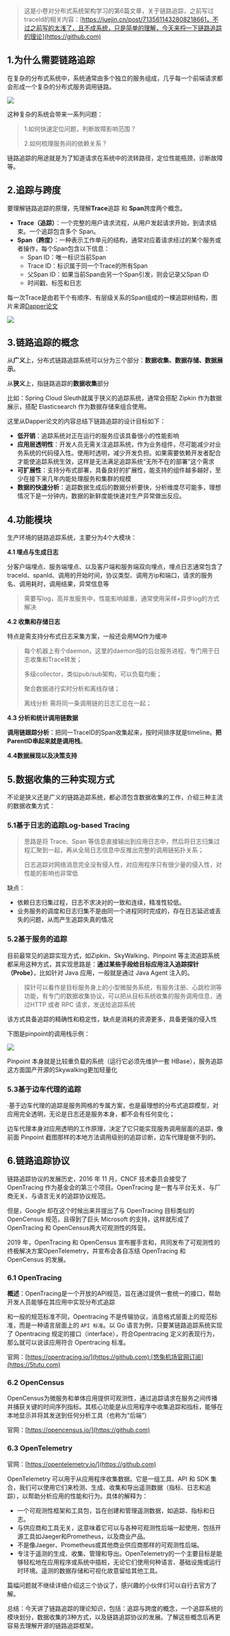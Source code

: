 

> 这是小卷对分布式系统架构学习的第6篇文章，关于链路追踪，之前写过traceId的相关内容：[https://juejin.cn/post/7135611432808218661，不过之前写的太浅了，且不成系统，只是简单的理解，今天来捋一下链路追踪的理论](https://github.com)


## 1\.为什么需要链路追踪


在复杂的分布式系统中，系统通常由多个独立的服务组成，几乎每一个前端请求都会形成一个复杂的分布式服务调用链路。


![](https://img2024.cnblogs.com/blog/2784584/202501/2784584-20250101140032466-1638949548.png)


这种复杂的系统会带来一系列问题：



> 1\.如何快速定位问题，判断故障影响范围？
> 
> 
> 2\.如何梳理服务间的依赖关系？


链路追踪的用途就是为了知道请求在系统中的流转路径，定位性能瓶颈，诊断故障等。


## 2\.追踪与跨度


要理解链路追踪的原理，先理解**Trace**追踪 和 **Span**跨度两个概念。


* **Trace（追踪）**：一个完整的用户请求流程，从用户发起请求开始，到请求结束。一个追踪包含多个 Span。
* **Span（跨度）**：一种表示工作单元的结构，通常对应着请求经过的某个服务或者操作，每个Span包含以下信息：
	+ Span ID：唯一标识当前Span
	+ Trace ID：标识属于同一个Trace的所有Span
	+ 父Span ID：如果当前Span由另一个Span引发，则会记录父Span ID
	+ 时间戳、标签和日志


每一次Trace是由若干个有顺序、有层级关系的Span组成的一棵追踪树结构，图片来源[Dapper论文](https://github.com)


![](https://img2024.cnblogs.com/blog/2784584/202501/2784584-20250101140045920-1654112989.png)


## 3\.链路追踪的概念


从**广义**上，分布式链路追踪系统可以分为三个部分：**数据收集、数据存储、数据展示**。


从**狭义**上，指链路追踪的**数据收集**部分


比如：Spring Cloud Sleuth就属于狭义的追踪系统，通常会搭配 Zipkin 作为数据展示，搭配 Elasticsearch 作为数据存储来组合使用。


这里从Dapper论文的内容总结下链路追踪的设计目标如下：


* **低开销**：追踪系统对正在运行的服务应该具备很小的性能影响
* **应用层透明性**：开发人员无需关注追踪系统，作为业务组件，尽可能减少对业务系统的代码侵入性。使用时透明，减少开发负担。如果需要依赖开发者配合才能使追踪系统生效，这样是无法满足追踪系统“无所不在的部署”这个需求
* **可扩展性**：支持分布式部署，具备良好的扩展性，能支持的组件越多越好，至少在接下来几年内能处理服务和集群的规模
* **数据的快速分析**：追踪数据生成后的数据分析要快，分析维度尽可能多，理想情况下是一分钟内，数据的新鲜度能快速对生产异常做出反应。


## 4\.功能模块


生产环境的链路追踪系统，主要分为4个大模块：


**4\.1 埋点与生成日志**


分客户端埋点、服务端埋点、以及客户端和服务端双向埋点，埋点日志通常包含了traceId、spanId、调用的开始时间，协议类型、调用方ip和端口，请求的服务名、调用耗时，调用结果，异常信息等



> 需要写log，高并发服务中，性能影响越重，通常使用采样\+异步log的方式解决


**4\.2 收集和存储日志**


特点是需支持分布式日志采集方案，一般还会用MQ作为缓冲



> 每个机器上有个daemon，这里的daemon指的后台服务进程，专门用于日志收集和Trace转发；
> 
> 
> 多级collector，类似pub/sub架构，可以负载均衡；
> 
> 
> 聚合数据进行实时分析和离线存储；
> 
> 
> 离线分析 需将同一条调用链的日志汇总在一起；


**4\.3 分析和统计调用链数据**


**调用链跟踪分析**：把同一TraceID的Span收集起来，按时间排序就是timeline。**把ParentID串起来就是调用栈**。


**4\.4数据展现以及决策支持**


## 5\.数据收集的三种实现方式


不论是狭义还是广义的链路追踪系统，都必须包含数据收集的工作，介绍三种主流的数据收集方式：


### 5\.1基于日志的追踪Log\-based Tracing



> 思路是将 Trace、Span 等信息直接输出到应用日志中，然后将日志归集过程汇聚到一起，再从全局日志信息中反推出完整的调用链拓扑关系；
> 
> 
> 日志追踪对网络消息完全没有侵入性，对应用程序只有很少量的侵入性，对性能的影响也非常低


缺点：


* 依赖日志归集过程，日志不求决对的一致和连续，精准性较低。
* 业务服务的调度和日志归集不是由同一个进程同时完成的，存在日志延迟或丢失的问题，从而产生追踪失真的情况


### 5\.2基于服务的追踪


目前最常见的追踪实现方式，如Zipkin、SkyWalking、Pinpoint 等主流追踪系统都采用这种方式，其实现思路是：**通过某些手段给目标应用注入追踪探针（Probe）**，比如针对 Java 应用，一般就是通过 Java Agent 注入的。



> 探针可以看作是目标服务身上的小型微服务系统，有服务注册、心跳检测等功能，有专门的数据收集协议，可以把从目标系统收集的服务调用信息，通过HTTP 或者 RPC 请求，发送给追踪系统


该方式具备追踪的精确性和稳定性，缺点是消耗的资源更多，具备更强的侵入性


下图是pinpoint的调用栈示例：


![](https://img2024.cnblogs.com/blog/2784584/202501/2784584-20250101140101300-1333809717.png)


Pinpoint 本身就是比较重负载的系统（运行它必须先维护一套 HBase），服务追踪这方面国产开源的Skywalking更加轻量化


### 5\.3基于边车代理的追踪


·基于边车代理的追踪是服务网格的专属方案，也是最理想的分布式追踪模型，对应用完全透明，无论是日志还是服务本身，都不会有任何变化；


边车代理本身对应用透明的工作原理，决定了它只能实现服务调用层面的追踪，像前面 Pinpoint 截图那样的本地方法调用级别的追踪诊断，边车代理是做不到的。


## 6\.链路追踪协议


链路追踪协议的发展历史，2016 年 11 月，CNCF 技术委员会接受了 OpenTracing 作为基金会的第三个项目。OpenTracing 是一套与平台无关、与厂商无关、与语言无关的追踪协议规范。


但是，Google 却在这个时候出来并提出了与 OpenTracing 目标类似的 OpenCensus 规范，且得到了巨头 Microsoft 的支持，这样就形成了OpenTracing 和 OpenCensus两大可观测性的阵营。


2019 年，OpenTracing 和 OpenCensus 宣布握手言和，共同发布了可观测性的终极解决方案OpenTelemetry，并宣布会各自冻结 OpenTracing 和 OpenCensus 的发展。


### 6\.1 OpenTracing


**概述**：OpenTracing是一个开放的API规范，旨在通过提供一套统一的接口，帮助开发人员能够在其应用中实现分布式追踪


和一般的规范标准不同，Opentracing 不是传输协议，消息格式层面上的规范标准，而是一种语言层面上的 `API 标准`。以 Go 语言为例，只要某链路追踪系统实现了 Opentracing 规定的接口（interface），符合Opentracing 定义的表现行为，那么就可以说该应用符合 Opentracing 标准。


官网：[https://opentracing.io/](https://github.com):[悠兔机场官网订阅](https://5tutu.com)


### 6\.2 OpenCensus


OpenCensus为微服务和单体应用提供可观测性，通过追踪请求在服务之间传播并捕获关键的时间序列指标。其核心功能是从应用程序中收集追踪和指标，能够在本地显示并将其发送到任何分析工具（也称为“后端”）


官网：[https://opencensus.io/](https://github.com)


### 6\.3 OpenTelemetry


官网：[https://opentelemetry.io/](https://github.com)


OpenTelemetry 可以用于从应用程序收集数据。它是一组工具、API 和 SDK 集合，我们可以使用它们来检测、生成、收集和导出遥测数据（指标、日志和追踪），以帮助分析应用的性能和行为。具体的解释为：


* 一个可观测性框架和工具包，旨在创建和管理遥测数据，如追踪、指标和日志。
* 与供应商和工具无关，这意味着它可以与各种可观测性后端一起使用，包括开源工具如Jaeger和Prometheus，以及商业产品。
* 不是像Jaeger、Prometheus或其他商业供应商那样的可观测性后端。
* 专注于遥测的生成、收集、管理和导出。OpenTelemetry的一个主要目标是能够轻松地在应用程序或系统中插桩，无论它们使用何种语言、基础设施或运行时环境。遥测的数据存储和可视化故意留给其他工具。


篇幅问题就不继续详细介绍这三个协议了，感兴趣的小伙伴们可以自行去官方了解。


总结：今天讲了链路追踪的理论知识，包括：追踪与跨度的概念，一个追踪系统的模块划分，数据收集的3种方式，以及链路追踪协议的发展。了解这些概念后再更容易去理解开源的链路追踪框架。


